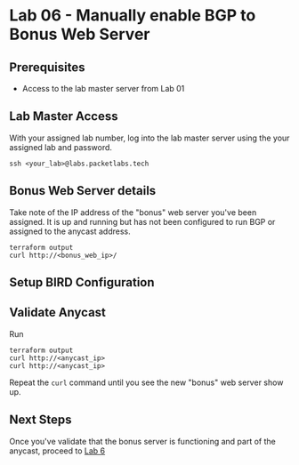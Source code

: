 # Lab 06 - Manually enable BGP to Bonus Web Server

## Prerequisites

* Access to the lab master server from Lab 01

## Lab Master Access

With your assigned lab number, log into the lab master server using the your assigned lab and password.

```
ssh <your_lab>@labs.packetlabs.tech
```

## Bonus Web Server details

Take note of the IP address of the "bonus" web server you've been assigned. It is up and running but has not been configured to run BGP or assigned to the anycast address.

```
terraform output
curl http://<bonus_web_ip>/
```

## Setup BIRD Configuration


## Validate Anycast

Run

```
terraform output
curl http://<anycast_ip>
curl http://<anycast_ip>
```
Repeat the ```curl``` command until you see the new "bonus" web server show up.

## Next Steps

Once you've validate that the bonus server is functioning and part of the anycast, proceed to [Lab 6](Lab06.md)
